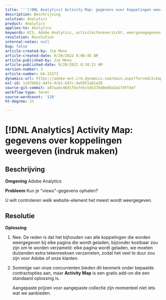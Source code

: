 ```yaml
---
title: '''[!DNL Analytics] Activity Map: gegevens over koppelingen weergeven (indruk maken)'
description: Beschrijving
solution: Analytics
product: Analytics
applies-to: Analytics
keywords: KCS, Adobe Analytics, activiteitenoverzicht, weergavegegevens, koppelingen, weergaven
resolution: Resolution
internal-notes: null
bug: false
article-created-by: Jim Menn
article-created-date: 9/20/2022 8:08:45 AM
article-published-by: Jim Menn
article-published-date: 9/20/2022 8:18:21 AM
version-number: 3
article-number: KA-15373
dynamics-url: https://adobe-ent.crm.dynamics.com/main.aspx?forceUCI=1&pagetype=entityrecord&etn=knowledgearticle&id=80e75a6f-bb38-ed11-9db1-0022480866ad
exl-id: 1cb7b6b2-d4fa-4cb1-bd7c-da5951a81a20
source-git-commit: a87aadc46d1f5e7e5c5d537bd0e88a3a17dff4e7
workflow-type: tm+mt
source-wordcount: '128'
ht-degree: 1%

---
```


# [!DNL Analytics] Activity Map: gegevens over koppelingen weergeven (indruk maken)

## Beschrijving


<b>Omgeving</b>
Adobe Analytics

<b>Probleem</b>
Kun je &quot;views&quot;-gegevens ophalen?

U wilt controleren welk website-element het meest wordt weergegeven.


## Resolutie


<b>Oplossing</b>

1. Nee. De reden is dat het bijhouden van alle koppelingen die worden weergegeven bij elke pagina die wordt geladen, bijzonder kostbaar zou zijn om te worden verzameld: elke pagina wordt geladen, we moeten duizenden extra tekenreeksen verzamelen, zodat het veel te duur zou zijn voor Adobe of onze klanten.
2. Sommige van onze concurrenten bieden dit kenmerk onder bepaalde contractopties aan, maar <b>Activity Map</b> is een gratis add-on die een standaard oplossing is.

   Aangepaste prijzen voor aangepaste collectie zijn momenteel niet iets wat we aanbieden.

